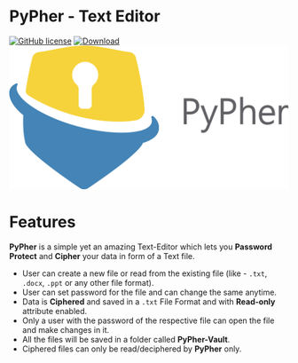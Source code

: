 # PyPher - Text Editor
[![GitHub license](https://img.shields.io/github/license/Aadit-Bhojgi/PyPher.svg?style=plastic)](https://github.com/Aadit-Bhojgi/PyPher/blob/master/LICENSE)
[![Download](https://img.shields.io/badge/Download-v1.0-blue.svg)](https://www.google.com)
<img src="Images/PyPher.png" alt="PyPher - Image">

# Features
**PyPher** is a simple yet an amazing Text-Editor which lets you **Password Protect** and **Cipher** your data in form of a Text file.

* User can create a new file or read from the existing file (like - `.txt`, `.docx`, `.ppt` or any other file format).
* User can set password for the file and can change the same anytime. 
* Data is **Ciphered** and saved in a `.txt` File Format and with **Read-only** attribute enabled.
* Only a user with the password of the respective file can open the file and make changes in it.
* All the files will be saved in a folder called **PyPher-Vault**.
* Ciphered files can only be read/deciphered by **PyPher** only. 

